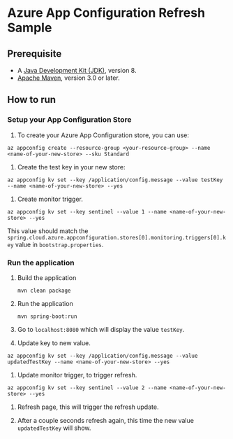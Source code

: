 # Azure App Configuration Refresh Sample

## Prerequisite

* A [Java Development Kit (JDK)](https://docs.microsoft.com/java/azure/jdk/?view=azure-java-stable), version 8.
* [Apache Maven](http://maven.apache.org/), version 3.0 or later.

## How to run

### Setup your App Configuration Store

1. To create your Azure App Configuration store, you can use:

```azurecli
az appconfig create --resource-group <your-resource-group> --name <name-of-your-new-store> --sku Standard
```

1. Create the test key in your new store:

```azurecli
az appconfig kv set --key /application/config.message --value testKey --name <name-of-your-new-store> --yes
```

1. Create monitor trigger.

```azurecli
az appconfig kv set --key sentinel --value 1 --name <name-of-your-new-store> --yes
```

This value should match the `spring.cloud.azure.appconfiguration.stores[0].monitoring.triggers[0].key` value in `bootstrap.properties`.

### Run the application

1. Build the application

    ```console
    mvn clean package
    ```

1. Run the application

    ```console
    mvn spring-boot:run
    ```

1. Go to `localhost:8080` which will display the value `testKey`.

1. Update key to new value.

```azurecli
az appconfig kv set --key /application/config.message --value updatedTestKey --name <name-of-your-new-store> --yes
```

1. Update monitor trigger, to trigger refresh.

```azurecli
az appconfig kv set --key sentinel --value 2 --name <name-of-your-new-store> --yes
```

1. Refresh page, this will trigger the refresh update.

1. After a couple seconds refresh again, this time the new value `updatedTestKey` will show.